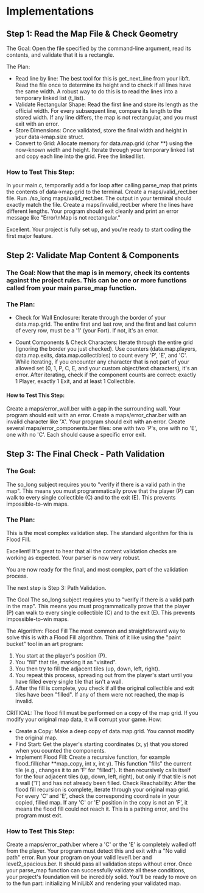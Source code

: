 # Implementations

## Step 1: Read the Map File & Check Geometry
The Goal: Open the file specified by the command-line argument, read its contents, and validate that it is a rectangle.

The Plan:

- Read line by line: The best tool for this is get_next_line from your libft. Read the file once to determine its height and to check if all lines have the same width. A robust way to do this is to read the lines into a temporary linked list (t_list).
- Validate Rectangular Shape:
Read the first line and store its length as the official width.
For every subsequent line, compare its length to the stored width. If any line differs, the map is not rectangular, and you must exit with an error.
- Store Dimensions: Once validated, store the final width and height in your data->map.size struct.
- Convert to Grid: Allocate memory for data.map.grid (char **) using the now-known width and height. Iterate through your temporary linked list and copy each line into the grid. Free the linked list.

### How to Test This Step:

In your main.c, temporarily add a for loop after calling parse_map that prints the contents of data->map.grid to the terminal.
Create a maps/valid_rect.ber file. Run ./so_long maps/valid_rect.ber. The output in your terminal should exactly match the file.
Create a maps/invalid_rect.ber where the lines have different lengths. Your program should exit cleanly and print an error message like "Error\nMap is not rectangular."

Excellent. Your project is fully set up, and you're ready to start coding the first major feature.


## Step 2: Validate Map Content & Components

### The Goal: Now that the map is in memory, check its contents against the project rules. This can be one or more functions called from your main parse_map function.

### The Plan:

- Check for Wall Enclosure: Iterate through the border of your data.map.grid. The entire first and last row, and the first and last column of every row, must be a '1' (your Fort). If not, it's an error.

- Count Components & Check Characters:
Iterate through the entire grid (ignoring the border you just checked).
Use counters (data.map.players, data.map.exits, data.map.collectibles) to count every 'P', 'E', and 'C'.
While iterating, if you encounter any character that is not part of your allowed set (0, 1, P, C, E, and your custom object/text characters), it's an error.
After iterating, check if the component counts are correct: exactly 1 Player, exactly 1 Exit, and at least 1 Collectible.

#### How to Test This Step:

Create a maps/error_wall.ber with a gap in the surrounding wall. Your program should exit with an error.
Create a maps/error_char.ber with an invalid character like 'X'. Your program should exit with an error.
Create several maps/error_components.ber files: one with two 'P's, one with no 'E', one with no 'C'. Each should cause a specific error exit.

## Step 3: The Final Check - Path Validation
### The Goal:
The so_long subject requires you to "verify if there is a valid path in the map". This means you must programmatically prove that the player (P) can walk to every single collectible (C) and to the exit (E). This prevents impossible-to-win maps.

### The Plan:
This is the most complex validation step. The standard algorithm for this is Flood Fill.

Excellent! It's great to hear that all the content validation checks are working as expected. Your parser is now very robust.

You are now ready for the final, and most complex, part of the validation process.

The next step is Step 3: Path Validation.

The Goal
The so_long subject requires you to "verify if there is a valid path in the map". This means you must programmatically prove that the player (P) can walk to every single collectible (C) and to the exit (E). This prevents impossible-to-win maps.

The Algorithm: Flood Fill
The most common and straightforward way to solve this is with a Flood Fill algorithm. Think of it like using the "paint bucket" tool in an art program:

1. You start at the player's position (P).
2. You "fill" that tile, marking it as "visited".
3. You then try to fill the adjacent tiles (up, down, left, right).
4. You repeat this process, spreading out from the player's start until you have filled every single tile that isn't a wall.
5. After the fill is complete, you check if all the original collectible and exit tiles have been "filled". If any of them were not reached, the map is invalid.

CRITICAL: The flood fill must be performed on a copy of the map grid. If you modify your original map data, it will corrupt your game.
How: 
- Create a Copy: Make a deep copy of data.map.grid. You cannot modify the original map.
- Find Start: Get the player's starting coordinates (x, y) that you stored when you counted the components.
- Implement Flood Fill: Create a recursive function, for example flood_fill(char **map_copy, int x, int y).
This function "fills" the current tile (e.g., changes it to an 'F' for "filled").
It then recursively calls itself for the four adjacent tiles (up, down, left, right), but only if that tile is not a wall ('1') and has not already been filled.
Check Reachability: After the flood fill recursion is complete, iterate through your original map grid. For every 'C' and 'E', check the corresponding coordinate in your copied, filled map.
If any 'C' or 'E' position in the copy is not an 'F', it means the flood fill could not reach it. This is a pathing error, and the program must exit.

### How to Test This Step:

Create a maps/error_path.ber where a 'C' or the 'E' is completely walled off from the player. Your program must detect this and exit with a "No valid path" error.
Run your program on your valid level1.ber and level2_spacious.ber. It should pass all validation steps without error.
Once your parse_map function can successfully validate all these conditions, your project's foundation will be incredibly solid. You'll be ready to move on to the fun part: initializing MiniLibX and rendering your validated map.

